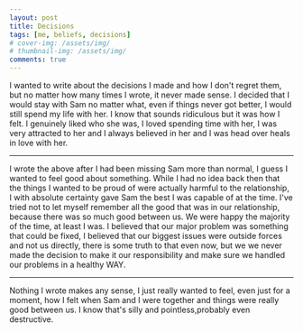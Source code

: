 ```yaml
---
layout: post
title: Decisions
tags: [me, beliefs, decisions]
# cover-img: /assets/img/
# thumbnail-img: /assets/img/
comments: true
---
```

I wanted to write about the decisions I made and how I don't regret them, but no matter how many times I wrote, it never made sense. I decided that I would stay with Sam no matter what, even if things never got better, I would still spend my life with her. I know that sounds ridiculous but it was how I felt. I genuinely liked who she was, I loved spending time with her, I was very attracted to her and I always believed in her and I was head over heals in love with her.  

-------  

I wrote the above after I had been missing Sam more than normal, I guess I wanted to feel good about something. While I had no idea back then that the things I wanted to be proud of were actually harmful to the relationship, I with absolute certainty gave Sam the best I was capable of at the time. I've tried not to let myself remember all the good that was in our relationship, because there was so much good between us. We were happy the majority of the time, at least I was. I believed that our major problem was something that could be fixed, I believed that our biggest issues were outside forces and not us directly, there is some truth to that even now, but we we never made the decision to make it our responsibility and make sure we handled our problems in a healthy WAY.

--------  

Nothing I wrote makes any sense, I just really wanted to feel, even just for a moment, how I felt when Sam and I were together and things were really good between us. I know that's silly and pointless,probably even destructive.
